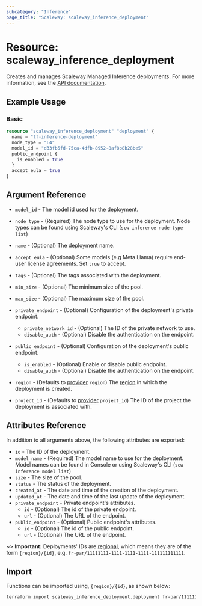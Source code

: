 ```yaml
---
subcategory: "Inference"
page_title: "Scaleway: scaleway_inference_deployment"
---
```


# Resource: scaleway_inference_deployment

Creates and manages Scaleway Managed Inference deployments.
For more information, see the [API documentation](https://www.scaleway.com/en/developers/api/inference/).

## Example Usage

### Basic

```terraform
resource "scaleway_inference_deployment" "deployment" {
  name = "tf-inference-deployment"
  node_type = "L4"
  model_id = "d33fb5fd-75ca-4dfb-8952-8af8b8b28be5"
  public_endpoint {
    is_enabled = true
  }
  accept_eula = true
}
```

## Argument Reference

- `model_id` - The model id used for the deployment.
- `node_type` - (Required) The node type to use for the deployment. Node types can be found using Scaleway's CLI (`scw inference node-type list`)
- `name` - (Optional) The deployment name.
- `accept_eula` - (Optional) Some models (e.g Meta Llama) require end-user license agreements. Set `true` to accept.
- `tags` - (Optional) The tags associated with the deployment.
- `min_size` - (Optional) The minimum size of the pool.
- `max_size` - (Optional) The maximum size of the pool.
- `private_endpoint` - (Optional) Configuration of the deployment's private endpoint.
    - `private_network_id` - (Optional) The ID of the private network to use.
    - `disable_auth` - (Optional) Disable the authentication on the endpoint.
- `public_endpoint` - (Optional) Configuration of the deployment's public endpoint.
    - `is_enabled` - (Optional) Enable or disable public endpoint.
    - `disable_auth` - (Optional) Disable the authentication on the endpoint.

- `region` - (Defaults to [provider](../index.md#region) `region`) The [region](../guides/regions_and_zones.md#regions) in which the deployment is created.
- `project_id` - (Defaults to [provider](../index.md#project_id) `project_id`) The ID of the project the deployment is associated with.

## Attributes Reference

In addition to all arguments above, the following attributes are exported:

- `id` - The ID of the deployment.
- `model_name` - (Required) The model name to use for the deployment. Model names can be found in Console or using Scaleway's CLI (`scw inference model list`)
- `size` - The size of the pool.
- `status` - The status of the deployment.
- `created_at` - The date and time of the creation of the deployment.
- `updated_at` - The date and time of the last update of the deployment.
- `private_endpoint` - Private endpoint's attributes.
    - `id` - (Optional) The id of the private endpoint.
    - `url` - (Optional) The URL of the endpoint.
- `public_endpoint` - (Optional) Public endpoint's attributes.
    - `id` - (Optional) The id of the public endpoint.
    - `url` - (Optional) The URL of the endpoint.

~> **Important:** Deployments' IDs are [regional](../guides/regions_and_zones.md#resource-ids), which means they are of the form `{region}/{id}`, e.g. `fr-par/11111111-1111-1111-1111-111111111111`.


## Import

Functions can be imported using, `{region}/{id}`, as shown below:

```bash
terraform import scaleway_inference_deployment.deployment fr-par/11111111-1111-1111-1111-111111111111
```
